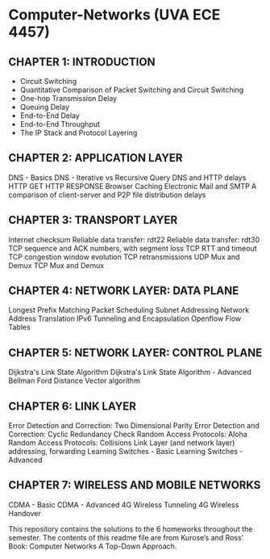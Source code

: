 # Computer-Networks (UVA ECE 4457)

## CHAPTER 1: INTRODUCTION
* Circuit Switching
* Quantitative Comparison of Packet Switching and Circuit Switching
* One-hop Transmission Delay 
* Queuing Delay
* End-to-End Delay
* End-to-End Throughput
* The IP Stack and Protocol Layering

## CHAPTER 2: APPLICATION LAYER
DNS - Basics
DNS - Iterative vs Recursive Query
DNS and HTTP delays
HTTP GET
HTTP RESPONSE
Browser Caching
Electronic Mail and SMTP
A comparison of client-server and P2P file distribution delays

## CHAPTER 3: TRANSPORT LAYER
Internet checksum
Reliable data transfer: rdt22
Reliable data transfer: rdt30
TCP sequence and ACK numbers, with segment loss
TCP RTT and timeout
TCP congestion window evolution
TCP retransmissions
UDP Mux and Demux
TCP Mux and Demux

## CHAPTER 4: NETWORK LAYER: DATA PLANE
Longest Prefix Matching
Packet Scheduling
Subnet Addressing
Network Address Translation
IPv6 Tunneling and Encapsulation
Openflow Flow Tables

## CHAPTER 5: NETWORK LAYER: CONTROL PLANE
Dijkstra's Link State Algorithm
Dijkstra's Link State Algorithm - Advanced
Bellman Ford Distance Vector algorithm

## CHAPTER 6: LINK LAYER
Error Detection and Correction: Two Dimensional Parity
Error Detection and Correction: Cyclic Redundancy Check
Random Access Protocols: Aloha
Random Access Protocols: Collisions
Link Layer (and network layer) addressing, forwarding
Learning Switches - Basic
Learning Switches - Advanced

## CHAPTER 7: WIRELESS AND MOBILE NETWORKS
CDMA - Basic
CDMA - Advanced
4G Wireless Tunneling
4G Wireless Handover

This repository contains the solutions to the 6 homeworks throughout the semester. The contents of this readme file are from Kurose’s and Ross’ Book: Computer Networks A Top-Down Approach.

